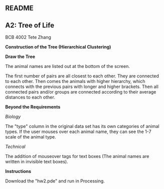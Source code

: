 README
---
A2: Tree of Life
---
BCB 4002 Tete Zhang

**Construction of the Tree (Hierarchical Clustering)**



**Draw the Tree**

The animal names are listed out at the bottom of the screen. 

The first number of pairs are all closest to each other. They are connected to each other. Then comes the animals with higher hierarchy, which connects with the previous pairs with longer and higher brackets. Then all connected pairs and/or groups are connected according to their average distances to each other. 

**Beyond the Requirements**

*Biology*

The "type" column in the original data set has its own categories of animal types. If the user mouses over each animal name, they can see the 1-7 scale of the animal type. 

*Technical*

The addition of mouseover tags for text boxes (The animal names are written in invisible text boxes). 

**Instructions**

Download the "hw2.pde" and run in Processing. 